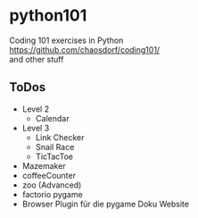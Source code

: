 # python101
Coding 101 exercises in Python  
https://github.com/chaosdorf/coding101/  
and other stuff

## ToDos
* Level 2 
  * Calendar
* Level 3
  * Link Checker
  * Snail Race
  * TicTacToe
* Mazemaker
* coffeeCounter
* zoo (Advanced)
* factorio pygame
* Browser Plugin für die pygame Doku Website
